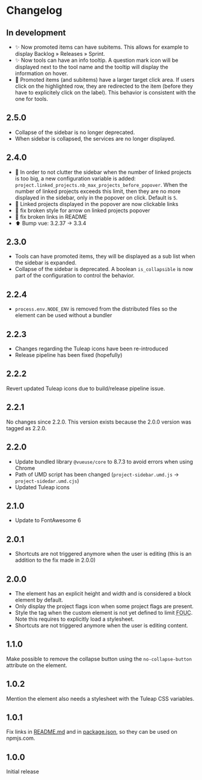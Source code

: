 # Changelog

## In development

* ✨ Now promoted items can have subitems. This allows for example to display Backlog » Releases » Sprint.
* ✨ Now tools can have an info tooltip. A question mark icon will be displayed next to the tool name and the tooltip will display the information on hover.
* 🚸 Promoted items (and subitems) have a larger target click area. If users click on the highlighted row, they are redirected to the item (before they have to explicitely click on the label). This behavior is consistent with the one for tools.

## 2.5.0

* Collapse of the sidebar is no longer deprecated.
* When sidebar is collapsed, the services are no longer displayed.

## 2.4.0

* 🚸 In order to not clutter the sidebar when the number of linked projects is too big,
  a new configuration variable is added: `project.linked_projects.nb_max_projects_before_popover`.
  When the number of linked projects exceeds this limit, then they are no more displayed in the sidebar,
  only in the popover on click. Default is `5`.
* 🐛 Linked projects displayed in the popover are now clickable links
* 🐛 fix broken style for arrow on linked projects popover
* 🐛 fix broken links in README
* ⬆️ Bump vue: 3.2.37 -> 3.3.4

## 2.3.0

* Tools can have promoted items, they will be displayed as a sub list when the sidebar is expanded.
* Collapse of the sidebar is deprecated. A boolean `is_collapsible` is now part of the configuration to control the behavior.

## 2.2.4

* `process.env.NODE_ENV` is removed from the distributed files so the element can be used without a bundler

## 2.2.3

* Changes regarding the Tuleap icons have been re-introduced
* Release pipeline has been fixed (hopefully)

## 2.2.2

Revert updated Tuleap icons due to build/release pipeline issue.

## 2.2.1

No changes since 2.2.0. This version exists because the 2.0.0 version was tagged as 2.2.0.

## 2.2.0

* Update bundled library `@vueuse/core` to 8.7.3 to avoid errors when using Chrome
* Path of UMD script has been changed (`project-sidebar.umd.js` → `project-sidedar.umd.cjs`)
* Updated Tuleap icons

## 2.1.0

* Update to FontAwesome 6

## 2.0.1

* Shortcuts are not triggered anymore when the user is editing (this is an addition to the fix made in 2.0.0)

## 2.0.0

* The element has an explicit height and width and is considered a block element by default.
* Only display the project flags icon when some project flags are present.
* Style the tag when the custom element is not yet defined to limit <abbr title="flash of unstyled content">FOUC</abbr>.
Note this requires to explicitly load a stylesheet.
* Shortcuts are not triggered anymore when the user is editing content.

## 1.1.0

Make possible to remove the collapse button using the `no-collapse-button` attribute on the element.

## 1.0.2

Mention the element also needs a stylesheet with the Tuleap CSS variables.

## 1.0.1

Fix links in [README.md](./README.md) and in [package.json](./package.json), so they can be used on npmjs.com.

## 1.0.0

Initial release
